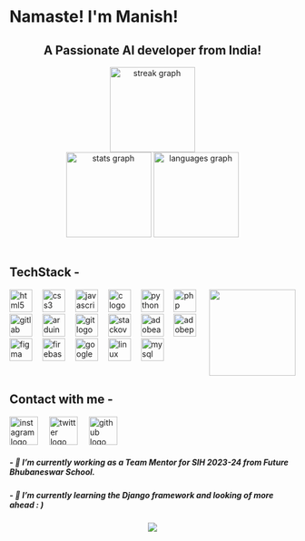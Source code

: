 <h1 align="left">Namaste! I'm Manish!</h1>



<h2 align="center">A Passionate AI developer from India!</h2>


<div align="center">
  <img src="https://streak-stats.demolab.com?user=darkvyper&locale=en&mode=daily&theme=gotham&hide_border=false&border_radius=5" height="150" alt="streak graph" /></div>
<div align="center"><img src="https://github-readme-stats.vercel.app/api?username=darkvyper&hide_title=false&hide_rank=false&show_icons=true&include_all_commits=true&count_private=true&disable_animations=false&theme=gotham&locale=en&hide_border=false" height="150" alt="stats graph"  />
  <img src="https://github-readme-stats.vercel.app/api/top-langs?username=darkvyper&locale=en&hide_title=false&layout=compact&card_width=320&langs_count=5&theme=gotham&hide_border=false" height="150" alt="languages graph"  />
</div>

<br clear="both">

<h2 align="left">TechStack -</h2>



<img align="right" height="152" src="https://media.tenor.com/FdkbSvSxI9MAAAAd/chilled-lamb-mienar.gif"  />



<div align="left">
  <img src="https://cdn.jsdelivr.net/gh/devicons/devicon/icons/html5/html5-original.svg" height="40" alt="html5 logo"  />
  <img width="10" />
  <img src="https://cdn.jsdelivr.net/gh/devicons/devicon/icons/css3/css3-original.svg" height="40" alt="css3 logo"  />
  <img width="10" />
  <img src="https://cdn.jsdelivr.net/gh/devicons/devicon/icons/javascript/javascript-original.svg" height="40" alt="javascript logo"  />
  <img width="10" />
  <img src="https://cdn.jsdelivr.net/gh/devicons/devicon/icons/c/c-original.svg" height="40" alt="c logo"  />
  <img width="10" />
  <img src="https://cdn.simpleicons.org/python/3776AB" height="40" alt="python logo"  />
  <img width="10" />
  <img src="https://cdn.jsdelivr.net/gh/devicons/devicon/icons/php/php-original.svg" height="40" alt="php logo"  />
  <img width="10" />

  <img src="https://skillicons.dev/icons?i=gitlab" height="40" alt="gitlab logo"  />
  <img width="10" />

  <img src="https://skillicons.dev/icons?i=arduino" height="40" alt="arduino logo"  />
  <img width="10" />
  <img src="https://cdn.simpleicons.org/git/F05032" height="40" alt="git logo"  />
  <img width="10" />

  <img src="https://skillicons.dev/icons?i=stackoverflow" height="40" alt="stackoverflow logo"  />
  <img width="10" />
  <img src="https://skillicons.dev/icons?i=ae" height="40" alt="adobeaftereffects logo"  />
  <img width="10" />
  <img src="https://skillicons.dev/icons?i=ps" height="40" alt="adobephotoshop logo"  />
  <img width="10" />
  <img src="https://skillicons.dev/icons?i=figma" height="40" alt="figma logo"  />
  <img width="10" />
  <img src="https://skillicons.dev/icons?i=firebase" height="40" alt="firebase logo"  />
  <img width="10" />
  <img src="https://skillicons.dev/icons?i=gcp" height="40" alt="googlecloud logo"  />
  <img width="10" />
  <img src="https://skillicons.dev/icons?i=linux" height="40" alt="linux logo"  />
  <img width="10" />
  <img src="https://skillicons.dev/icons?i=mysql" height="40" alt="mysql logo"  />
  <img width="10" />
</div>



<br clear="both">

<h2 align="left">Contact with me -</h2>



<div align="left">
  <img src="https://skillicons.dev/icons?i=instagram" height="50" alt="instagram logo"  />
  <img width="12" />
  <img src="https://skillicons.dev/icons?i=twitter" height="50" alt="twitter logo"  />
  <img width="12" />
  <img src="https://skillicons.dev/icons?i=github" height="50" alt="github logo"  />
</div>



<h5 align="left">- 🔭 I’m currently working as a Team Mentor for SIH 2023-24 from Future Bhubaneswar School.</h5>

<h5 align="left">- 🌱 I’m currently learning the Django framework and looking of more ahead : ) </h5>



<div align="center">
  <img src="https://profile-counter.glitch.me/darkvyper/count.svg?"  />
</div>

